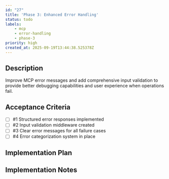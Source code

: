 ```yaml
---
id: "27"
title: 'Phase 3: Enhanced Error Handling'
status: todo
labels:
    - mcp
    - error-handling
    - phase-3
priority: high
created_at: 2025-09-19T13:44:38.525378Z
---
```

## Description

Improve MCP error messages and add comprehensive input validation to provide better debugging capabilities and user experience when operations fail.

## Acceptance Criteria
<!-- AC:BEGIN -->

- [ ] #1 Structured error responses implemented
- [ ] #2 Input validation middleware created
- [ ] #3 Clear error messages for all failure cases
- [ ] #4 Error categorization system in place

<!-- AC:END -->

## Implementation Plan



## Implementation Notes



